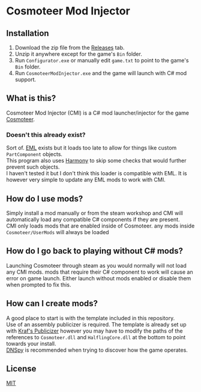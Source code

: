 # Cosmoteer Mod Injector

## Installation
1. Download the zip file from the [Releases](https://github.com/FaeBurns/CosmoteerModInjector/Releases) tab.
2. Unzip it anywhere except for the game's `Bin` folder.
3. Run `Configurator.exe` or manually edit `game.txt` to point to the game's `Bin` folder.
4. Run `CosmoteerModInjector.exe` and the game will launch with C# mod support.

## What is this?
Cosmoteer Mod Injector (CMI) is a C# mod launcher/injector for the game [Cosmoteer](https://cosmoteer.net/).

### Doesn't this already exist?
Sort of. [EML](https://github.com/C0dingschmuser/EnhancedModLoader) exists but it loads too late to allow for things like custom `PartComponent` objects. <br/>
This program also uses [Harmony](https://github.com/pardeike/Harmony) to skip some checks that would further prevent such objects. <br/>
I haven't tested it but I don't think this loader is compatible with EML. It is however very simple to update any EML mods to work with CMI.

## How do I use mods?
Simply install a mod manually or from the steam workshop and CMI will automatically load any compatible C# components if they are present. <br/>
CMI only loads mods that are enabled inside of Cosmoteer.
any mods inside `Cosmoteer/UserMods` will always be loaded

## How do I go back to playing without C# mods?
Launching Cosmoteer through steam as you would normally will not load any CMI mods. mods that require their C# component to work will cause an error on game launch. Either launch without mods enabled or disable them when prompted to fix this.  

## How can I create mods?
A good place to start is with the template included in this repository. <br/>
Use of an assembly publicizer is required. The template is already set up with [Kraf's Publicizer](https://github.com/krafs/Publicizer) however you may have to modify the paths of the references to `Cosmoteer.dll` and `HalflingCore.dll` at the bottom to point towards your install. <br/>
[DNSpy](https://github.com/dnSpyEx/dnSpy) is recommended when trying to discover how the game operates. 

## License

[MIT](https://github.com/FaeBurns/CosmoteerModInjector/blob/master/License.txt)